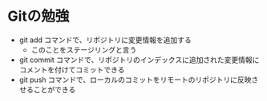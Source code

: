 # Gitの勉強
- git add コマンドで、リポジトリに変更情報を追加する
	- このことをステージリングと言う
- git commit コマンドで、リポジトリのインデックスに追加された変更情報にコメントを付けてコミットできる
- git push コマンドで、ローカルのコミットをリモートのリポジトリに反映させることができる
